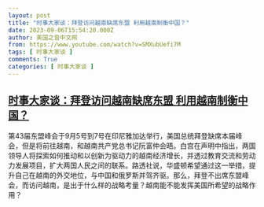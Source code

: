 ```yaml
---
layout: post
title: "时事大家谈：拜登访问越南缺席东盟 利用越南制衡中国？"
date: 2023-09-06T15:54:20.000Z
author: 美国之音中文网
from: https://www.youtube.com/watch?v=SMXubUefi7M
tags: [ 时事大家谈 ]
comments: True
categories: [ 时事大家谈 ]
---
```

<!--1694015660000-->
[时事大家谈：拜登访问越南缺席东盟 利用越南制衡中国？](https://www.youtube.com/watch?v=SMXubUefi7M)
------

<div>
第43届东盟峰会于9月5号到7号在印尼雅加达举行，美国总统拜登缺席本届峰会，但是将前往越南，和越南共产党总书记阮富仲会晤。白宫在声明中指出，两国领导人将探索如何推动和以创新为驱动力的越南经济增长，并透过教育交流和劳动力发展项目，扩大两国人民之间的联系。路透社说，华盛顿希望通过这一举措，提升自己在越南的外交地位，与中国和俄罗斯并驾齐驱。那么，拜登不出席东盟峰会，而访问越南，是出于什么样的战略考量？越南能不能发挥美国所希望的战略作用？
</div>
